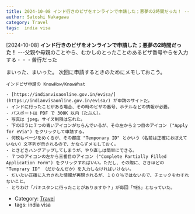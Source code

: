 ```yaml
---
title: 2024-10-08 インド行きのビザをオンラインで申請した；悪夢の2時間だった！ ---父親や母親のことやら、むかしのとったことのあるビザ番号やらを入力する・・・苦行だった
author: Satoshi Nakagawa
category: Travel
tags:  india visa
---
```


[2024-10-08] **インド行きのビザをオンラインで申請した；悪夢の2時間だった！**  ---父親や母親のことやら、むかしのとったことのあるビザ番号やらを入力する・・・苦行だった

 まいった、まいった。
次回に申請するときのためにメモしておこう。

    インドビザ申請の KnowHow/KnowWhat

	- [https://indianvisaonline.gov.in/evisa/](https://indianvisaonline.gov.in/evisa/) が申請のサイトだ。
	- インドに行ったことがある場合、その時のビザの番号、ホテルなどの情報が必要。
	- パスポートは PDF で 300K 以内（たぶん）。
	- 写真は jpeg。サイズ制限は忘れた。
	- 下のほうに７つの青いアイコンがならんでいるが、その左から２つ目のアイコン ("Apply for eVia") をクリックして申請する。
	- 何枚もページをめくるが、その都度 "Temporary ID" とかいう（名前は正確におぼえていない）文字列が示されるので、かならずメモしておく。
	- ときどきハングアップしてしまうが、やり直しは簡単にできる。
	- ７つのアイコンの左から三番目のアイコン ("Complete Partially Filled Application Form") をクリックすればいい。ただし、その際に、さきほどの "Temprary ID" （だかなんだか）を入力しなければいけない。
	- だいたい正確に入力された情報が再現されるが、１００％ではないので、チェックをわすれないこと。
	- とりわけ「パキスタンに行ったことがありますか？」が毎回「YES」となっていた。

- Category: [Travel](https://merapano.github.io/categories.html#Travel)
- tags:  india visa

